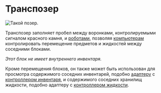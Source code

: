 # Транспозер

![Такой позер.](oredict:opencomputers:transposer)

Транспозер заполняет пробел между воронками, контролируемыми сигналом красного камня, и [роботами](robot.md), позволяя [компьютерам](../general/computer.md) контролировать перемещение предметов и жидкостей между соседними блоками.

*Этот блок не имеет внутреннего инвентаря.*

Кроме перемещения блоков, он также может быть использован для просмотра содержимого соседних инвентарей, подобно [адаптеру](adapter.md) с [контроллером инвентаря](../item/inventoryControllerUpgrade.md), и содержимого соседних хранилищ жидкости, подобно адаптеру с [контроллером жидкости](../item/tankControllerUpgrade.md).
